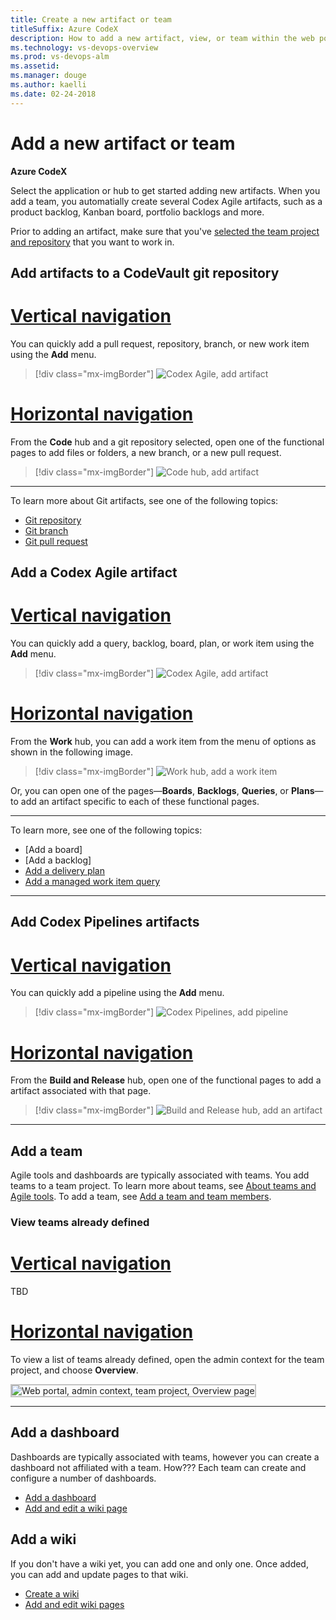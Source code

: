 ```yaml
---
title: Create a new artifact or team
titleSuffix: Azure CodeX 
description: How to add a new artifact, view, or team within the web portal for Azure CodeX, CodeVault, Codex Agile, or Codex Pipelines  
ms.technology: vs-devops-overview 
ms.prod: vs-devops-alm
ms.assetid:  
ms.manager: douge
ms.author: kaelli
ms.date: 02-24-2018
---
```


# Add a new artifact or team

**Azure CodeX**  

Select the application or hub to get started adding new artifacts. When you add a team, you automatially create several Codex Agile artifacts, such as a product backlog, Kanban board, portfolio backlogs and more. 

Prior to adding an artifact, make sure that you've [selected the team project and repository](go-to-team-project-repo.md) that you want to work in.  

## Add artifacts to a CodeVault git repository 


# [Vertical navigation](#tab/vertical) 

You can quickly add a pull request, repository, branch, or new work item using the **Add** menu. 

> [!div class="mx-imgBorder"]
![Codex Agile, add artifact](_img/create-artifact/codevault-add.png)

# [Horizontal navigation](#tab/horizontal)

From the **Code** hub and a git repository selected, open one of the functional pages to add files or folders, a new branch, or a new pull request.  


> [!div class="mx-imgBorder"]
![Code hub, add artifact](_img/create-artifact/code-hub.png)

---

To learn more about Git artifacts, see one of the following topics:
- [Git repository](../git/tutorial/creatingrepo.md)
- [Git branch](../git/create-branch.md)
- [Git pull request](../git/tutorial/pullrequest.md) 

<!---
## Create TFVC artifacts

TBD 
-->

## Add a Codex Agile artifact


# [Vertical navigation](#tab/vertical) 

You can quickly add a query, backlog, board, plan, or work item using the **Add** menu. 

> [!div class="mx-imgBorder"]
![Codex Agile, add artifact](_img/create-artifact/codeplan-add.png)

# [Horizontal navigation](#tab/horizontal)

From the **Work** hub, you can add a work item from the menu of options as shown in the following image.
 
> [!div class="mx-imgBorder"]
![Work hub, add a work item](../work/backlogs/_img/add-work-items-choose-user-story.png)

 Or, you can open one of the pages&mdash;**Boards**, **Backlogs**, **Queries**, or **Plans**&mdash;to add an artifact specific to each of these functional pages.
 
---

To learn more, see one of the following topics: 

- [Add a board]
- [Add a backlog]
- [Add a delivery plan](../work/scale/review-team-plans.md)
- [Add a managed work item query](../work/track/using-queries.md) 

---


## Add Codex Pipelines artifacts

# [Vertical navigation](#tab/vertical) 

You can quickly add a pipeline using the **Add** menu. 

> [!div class="mx-imgBorder"]
![Codex Pipelines, add pipeline](_img/create-artifact/codelaunch-add-pipeline.png)

# [Horizontal navigation](#tab/horizontal)

From the **Build and Release** hub, open one of the functional pages to add a artifact associated with that page.
 
> [!div class="mx-imgBorder"]
![Build and Release hub, add an artifact](_img/create-artifact/build-release-hub.png)

---



## Add a team 

Agile tools and dashboards are typically associated with teams. You add teams to a team project. To learn more about teams, see [About teams and Agile tools](../settings/about-teams-and-settings.md). To add a team, see [Add a team and team members](../work/scale/multiple-teams.md). 

### View teams already defined 

# [Vertical navigation](#tab/vertical)

TBD 

# [Horizontal navigation](#tab/horizontal)

To view a list of teams already defined, open the admin context for the team project, and choose **Overview**.  

<img src="../work/scale/_img/multiple-teams-view-teams.png" alt="Web portal, admin context, team project, Overview page" style="border: 2px solid #C3C3C3;" /> 

---


## Add a dashboard 

Dashboards are typically associated with teams, however you can create a dashboard not affiliated with a team. How??? Each team can create and configure a number of dashboards. 

- [Add a dashboard](../report/dashboards/dashboards.md)
- [Add and edit a wiki page](../collaborate/add-edit-wiki.md)


## Add a wiki 

If you don't have a wiki yet, you can add one and only one. Once added, you can add and update pages to that wiki. 

- [Create a wiki](../collaborate/wiki-create-repo.md)
- [Add and edit wiki pages](../collaborate/add-edit-wiki.md)

